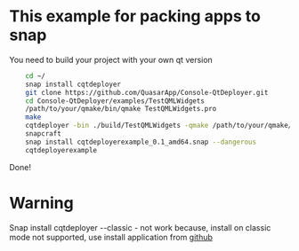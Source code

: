 # This example for packing apps to snap 
 You need to build your project with your own qt version

```bash
    cd ~/
    snap install cqtdeployer
    git clone https://github.com/QuasarApp/Console-QtDeployer.git
    cd Console-QtDeployer/examples/TestQMLWidgets
    /path/to/your/qmake/bin/qmake TestQMLWidgets.pro
    make 
    cqtdeployer -bin ./build/TestQMLWidgets -qmake /path/to/your/qmake/bin/qmake -qmlDir ./ -targetDir ./distro
    snapcraft
    snap install cqtdeployerexample_0.1_amd64.snap --dangerous
    cqtdeployerexample
``` 
Done!


# Warning 
Snap install cqtdeployer --classic - not work because, install on classic mode not supported, use install application from [github](https://github.com/QuasarApp/Console-QtDeployer/releases)
